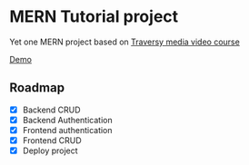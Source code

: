 # MERN Tutorial project

Yet one MERN project based
on [Traversy media video course](https://www.youtube.com/watch?v=-0exw-9YJBo&ab_channel=TraversyMedia)

[Demo](https://mern-tutorial-17lh.onrender.com/login)

## Roadmap

- [x] Backend CRUD
- [x] Backend Authentication
- [x] Frontend authentication
- [x] Frontend CRUD
- [x] Deploy project
